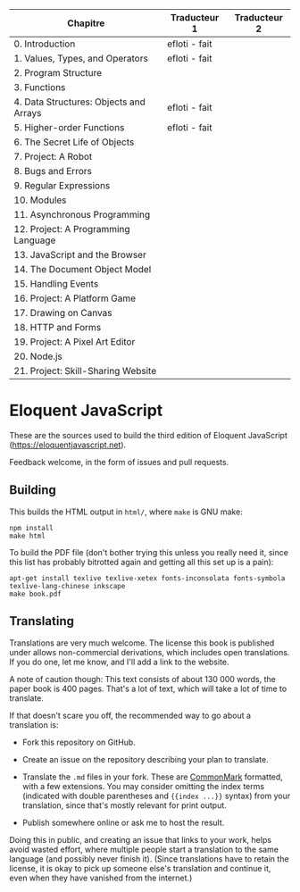 | Chapitre                               | Traducteur 1 | Traducteur 2 |
|----------------------------------------|--------------|--------------|
| 0. Introduction                        | efloti - fait   |              |
| 1. Values, Types, and Operators        | efloti - fait          |              |
| 2. Program Structure                   |              |              |
| 3. Functions                           |              |              |
| 4. Data Structures: Objects and Arrays | efloti - fait             |              |
| 5. Higher-order Functions              | efloti - fait  |              |
| 6. The Secret Life of Objects          |              |              |
| 7. Project: A Robot                    |              |              |
| 8. Bugs and Errors                     |              |              |
| 9. Regular Expressions                 |              |              |
| 10. Modules                            |              |              |
| 11. Asynchronous Programming           |              |              |
| 12. Project: A Programming Language    |              |              |
| 13. JavaScript and the Browser         |              |              |
| 14. The Document Object Model          |              |              |
| 15. Handling Events                    |              |              |
| 16. Project: A Platform Game           |              |              |
| 17. Drawing on Canvas                  |              |              |
| 18. HTTP and Forms                     |              |              |
| 19. Project: A Pixel Art Editor        |              |              |
| 20. Node.js                            |              |              |
| 21. Project: Skill-Sharing Website     |              |              |

# Eloquent JavaScript

These are the sources used to build the third edition of Eloquent
JavaScript (https://eloquentjavascript.net).

Feedback welcome, in the form of issues and pull requests.

## Building

This builds the HTML output in `html/`, where `make` is GNU make:

    npm install
    make html

To build the PDF file (don't bother trying this unless you really need
it, since this list has probably bitrotted again and getting all this
set up is a pain):

    apt-get install texlive texlive-xetex fonts-inconsolata fonts-symbola texlive-lang-chinese inkscape
    make book.pdf

## Translating

Translations are very much welcome. The license this book is published
under allows non-commercial derivations, which includes open
translations. If you do one, let me know, and I'll add a link to the
website.

A note of caution though: This text consists of about 130 000 words,
the paper book is 400 pages. That's a lot of text, which will take a
lot of time to translate.

If that doesn't scare you off, the recommended way to go about a
translation is:

 - Fork this repository on GitHub.

 - Create an issue on the repository describing your plan to translate.

 - Translate the `.md` files in your fork. These are
   [CommonMark](https://commonmark.org/) formatted, with a few
   extensions. You may consider omitting the index terms (indicated
   with double parentheses and `{{index ...}}` syntax) from your
   translation, since that's mostly relevant for print output.

 - Publish somewhere online or ask me to host the result.

Doing this in public, and creating an issue that links to your work,
helps avoid wasted effort, where multiple people start a translation
to the same language (and possibly never finish it). (Since
translations have to retain the license, it is okay to pick up someone
else's translation and continue it, even when they have vanished from
the internet.)
